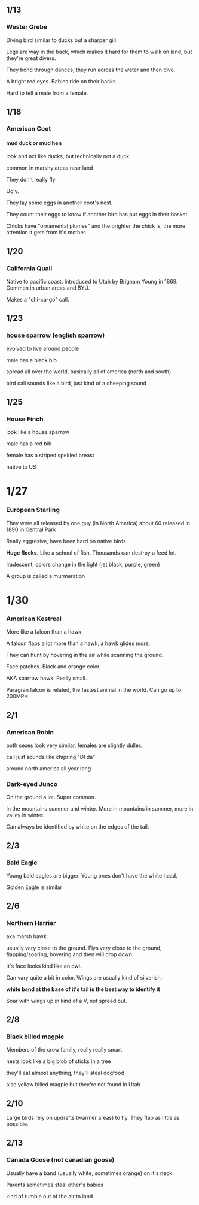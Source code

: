 ## 1/13

### Wester Grebe

Diving bird similar to ducks but a sharper gill.

Legs are way in the back, which makes it hard for them to walk on land, but they're great divers.

They bond through dances, they run across the water and then dive.

A bright red eyes. Babies ride on their backs.

Hard to tell a male from a female.

## 1/18

### American Coot
#### mud duck or mud hen

look and act like ducks, but technically not a duck.

common in marshy areas near land

They don't really fly.

Ugly.

They lay some eggs in another coot's nest.

They count their eggs to know if another bird has put eggs in their basket.

Chicks have "ornamental plumes" and the brighter the chick is, the more attention it gets from it's mother.

## 1/20

### California Quail

Native to pacific coast. Introduced to Utah by Brigham Young in 1869. Common in urban areas and BYU.

Makes a "chi-ca-go" call.

## 1/23

### house sparrow (english sparrow)

evolved to live around people

male has a black bib

spread all over the world, basically all of america (north and south)

bird call sounds like a bird, just kind of a cheeping sound

## 1/25

### House Finch

look like a house sparrow

male has a red bib

female has a striped spekled breast

native to US

# 1/27

### European Starling

They were all released by one guy (in North America) about 60 released in 1890 in Central Park

Really aggresive, have been hard on native birds.

**Huge flocks.** Like a school of fish. Thousands can destroy a feed lot.

Iradescent, colors change in the light (jet black, purple, green)

A group is called a murmeration

# 1/30

### American Kestreal

More like a falcon than a hawk.

A falcon flaps a lot more than a hawk, a hawk glides more.

They can hunt by hovering in the air while scanning the ground.

Face patches. Black and orange color.

AKA sparrow hawk. Really small.

Paragran falcon is related, the fastest animal in the world. Can go up to 200MPH.

## 2/1

### American Robin

both sexes look very similar, females are slightly duller.

call just sounds like chipring "DI da"

around north america all year long

### Dark-eyed Junco

On the ground a lot. Super common.

In the mountains summer and winter. More in mountains in summer, more in valley in winter.

Can always be identified by white on the edges of the tail.

## 2/3

### Bald Eagle

Young bald eagles are bigger. Young ones don't have the white head.

Golden Eagle is similar

## 2/6

### Northern Harrier

aka marsh hawk

usually very close to the ground. Flys very close to the ground, flapping/soaring, hovering and then will drop down.

It's face looks kind like an owl.

Can vary quite a bit in color. Wings are usually kind of silverish.

**white band at the base of it's tail is the best way to identify it**

Soar with wings up in kind of a V, not spread out.

## 2/8

### Black billed magpie

Members of the crow family, really really smart

nests look like a big blob of sticks in a tree

they'll eat almost anything, they'll steal dogfood

also yellow billed magpie but they're not found in Utah

## 2/10

Large birds rely on updrafts (warmer areas) to fly. They flap as little as possible.

## 2/13

### Canada Goose (not canadian goose)

Usually have a band (usually white, sometimes orange) on it's neck.

Parents sometimes steal other's babies

kind of tumble out of the air to land
